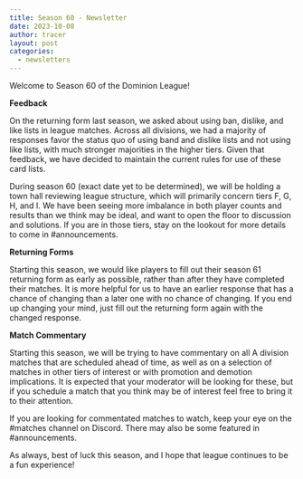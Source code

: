 ```yaml
---
title: Season 60 - Newsletter
date: 2023-10-08
author: tracer
layout: post
categories:
  - newsletters
---
```

Welcome to Season 60 of the Dominion League!

**Feedback**

On the returning form last season, we asked about using ban, dislike, and like lists in league matches. Across all divisions, we had a majority of responses favor the status quo of using band and dislike lists and not using like lists, with much stronger majorities in the higher tiers. Given that feedback, we have decided to maintain the current rules for use of these card lists.

During season 60 (exact date yet to be determined), we will be holding a town hall reviewing league structure, which will primarily concern tiers F, G, H, and I. We have been seeing more imbalance in both player counts and results than we think may be ideal, and want to open the floor to discussion and solutions. If you are in those tiers, stay on the lookout for more details to come in #announcements.

**Returning Forms**

Starting this season, we would like players to fill out their season 61 returning form as early as possible, rather than after they have completed their matches. It is more helpful for us to have an earlier response that has a chance of changing than a later one with no chance of changing. If you end up changing your mind, just fill out the returning form again with the changed response.

**Match Commentary**

Starting this season, we will be trying to have commentary on all A division matches that are scheduled ahead of time, as well as on a selection of matches in other tiers of interest or with promotion and demotion implications. It is expected that your moderator will be looking for these, but if you schedule a match that you think may be of interest feel free to bring it to their attention.

If you are looking for commentated matches to watch, keep your eye on the #matches channel on Discord. There may also be some featured in #announcements.

As always, best of luck this season, and I hope that league continues to be a fun experience!